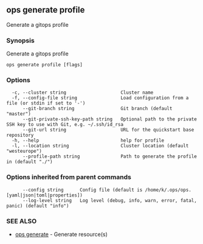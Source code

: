 ## ops generate profile

Generate a gitops profile

### Synopsis

Generate a gitops profile

```
ops generate profile [flags]
```

### Options

```
  -c, --cluster string                    Cluster name
  -f, --config-file string                Load configuration from a file (or stdin if set to '-')
      --git-branch string                 Git branch (default "master")
      --git-private-ssh-key-path string   Optional path to the private SSH key to use with Git, e.g. ~/.ssh/id_rsa
      --git-url string                    URL for the quickstart base repository
  -h, --help                              help for profile
  -l, --location string                   Cluster location (default "westeurope")
      --profile-path string               Path to generate the profile in (default "./")
```

### Options inherited from parent commands

```
      --config string      Config file (default is /home/k/.ops/ops.[yaml|json|toml|properties])
      --log-level string   Log level (debug, info, warn, error, fatal, panic) (default "info")
```

### SEE ALSO

* [ops generate](ops_generate.md)	 - Generate resource(s)

